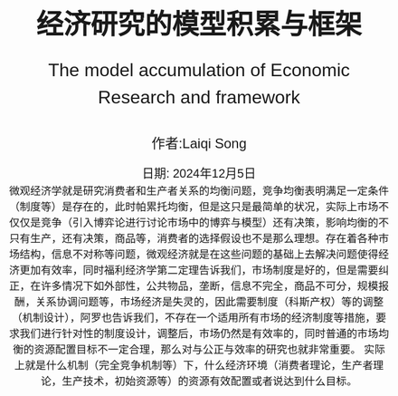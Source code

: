 <!-- 封面样式 -->
<style>
@page {
    size: A4;
    margin: 20mm;
}
body {
    font-family: Arial, sans-serif;
    font-size: 14pt;
    line-height: 1.5;
}
.cover-page {
    display: flex;
    flex-direction: column;
    justify-content: center;
    align-items: center;
    height: 100vh;
    text-align: center;
}
.cover-title {
    font-size: 36pt;
    font-weight: bold;
    margin-bottom: 20px;
}
.cover-subtitle {
    font-size: 24pt;
    margin-bottom: 40px;
}
.cover-author {
    font-size: 18pt;
    margin-bottom: 20px;
}
.cover-date {
    font-size: 16pt;
}
</style>

<!-- 封面内容 -->
<div class="cover-page">
    <div class="cover-title">经济研究的模型积累与框架</div>
    <div class="cover-subtitle">The model accumulation of Economic Research and framework</div>
    <div class="cover-author">作者:Laiqi Song</div>
    <div class="cover-date">日期: 2024年12月5日</div>
    微观经济学就是研究消费者和生产者关系的均衡问题，竞争均衡表明满足一定条件（制度等）是存在的，此时帕累托均衡，但是这只是最简单的状况，实际上市场不仅仅是竞争（引入博弈论进行讨论市场中的博弈与模型）还有决策，影响均衡的不只有生产，还有决策，商品等，消费者的选择假设也不是那么理想。存在着各种市场结构，信息不对称等问题，微观经济就是在这些问题的基础上去解决问题使得经济更加有效率，同时福利经济学第二定理告诉我们，市场制度是好的，但是需要纠正，在许多情况下如外部性，公共物品，垄断，信息不完全，商品不可分，规模报酬，关系协调问题等，市场经济是失灵的，因此需要制度（科斯产权）等的调整（机制设计），阿罗也告诉我们，不存在一个适用所有市场的经济制度等措施，要求我们进行针对性的制度设计，调整后，市场仍然是有效率的，同时普通的市场均衡的资源配置目标不一定合理，那么对与公正与效率的研究也就非常重要。
    实际上就是什么机制（完全竞争机制等）下，什么经济环境（消费者理论，生产者理论，生产技术，初始资源等）的资源有效配置或者说达到什么目标。 
</div>

- [1. 消费者理论](#1-消费者理论)
- [2. 生产者理论](#2-生产者理论)
- [3. 市场理论](#3-市场理论)
  - [3.1 完全竞争市场](#31-完全竞争市场)
    - [3.1.1 完全竞争厂商](#311-完全竞争厂商)
  - [3.2 垄断厂商](#32-垄断厂商)
    - [3.2.1 垄断产品市场](#321-垄断产品市场)
    - [3.2.2 垄断要素市场](#322-垄断要素市场)
  - [3.3 垄断竞争市场](#33-垄断竞争市场)
  - [3.4 寡头市场](#34-寡头市场)
    - [3.4.1 价格竞争--伯特兰模型](#341-价格竞争--伯特兰模型)
    - [3.4.2 产量竞争--古诺模型](#342-产量竞争--古诺模型)
    - [3.4.3 序贯产量竞争均衡--斯塔克伯格模型](#343-序贯产量竞争均衡--斯塔克伯格模型)
    - [3.4.4 动态价格竞争和企业合谋](#344-动态价格竞争和企业合谋)
    - [3.4.5 横向产品差异化的价格竞争模型--霍特林模型](#345-横向产品差异化的价格竞争模型--霍特林模型)
    - [3.4.6 纵向产品差异化的价格竞争模型](#346-纵向产品差异化的价格竞争模型)
    - [3.4.7 动态市场结构下的价格竞争](#347-动态市场结构下的价格竞争)
    - [3.4.8 信息不对称下的价格竞争](#348-信息不对称下的价格竞争)
    - [3.4.9 信息不对称下的价格竞争](#349-信息不对称下的价格竞争)
- [4. 竞争均衡的规范理论](#4-竞争均衡的规范理论)
  - [4.1 经济的有效性](#41-经济的有效性)
  - [4.2 福利经济学第一定理](#42-福利经济学第一定理)
  - [4.3 福利经济学第二定理](#43-福利经济学第二定理)
- [5. 经济核or资源公正配置以及社会选择理论](#5-经济核or资源公正配置以及社会选择理论)
  - [5.1 经济核](#51-经济核)
  - [5.2 资源公正配置](#52-资源公正配置)
  - [5.3 社会选择理论](#53-社会选择理论)
    - [5.3.1 阿罗不可能性定理](#531-阿罗不可能性定理)
    - [5.3.2 吉伯德-萨特思韦不可能性定理](#532-吉伯德-萨特思韦不可能性定理)
- [6. 博弈论](#6-博弈论)
  - [6.1 不确定性下的选择](#61-不确定性下的选择)
    - [6.1.2 冯诺依曼-摩根斯坦期望效用理论](#612-冯诺依曼-摩根斯坦期望效用理论)
    - [6.1.3 萨维奇期望效用理论](#613-萨维奇期望效用理论)
    - [6.1.4 安斯康姆-奈曼状态依赖期望效用理论](#614-安斯康姆-奈曼状态依赖期望效用理论)
  - [6.2 博弈论](#62-博弈论)
    - [6.2.1 基本形式](#621-基本形式)
    - [6.2.2 完全信息静态博弈](#622-完全信息静态博弈)
    - [6.2.3 完全信息动态博弈](#623-完全信息动态博弈)
    - [6.2.4 不完全静态信息博弈](#624-不完全静态信息博弈)
    - [6.2.5 不完全动态信息博弈](#625-不完全动态信息博弈)
    - [6.2.6 重复博弈和声誉机制](#626-重复博弈和声誉机制)
    - [6.2.7 完美监督下的重复博弈](#627-完美监督下的重复博弈)
    - [6.2.8 重复博弈的例子](#628-重复博弈的例子)
    - [6.2.9 不完美公共监督下的重复博弈](#629-不完美公共监督下的重复博弈)
    - [6.2.10 声誉机制](#6210-声誉机制)
- [7. 外部性](#7-外部性)
  - [7.1 竞争市场的市场无效配置](#71-竞争市场的市场无效配置)
    - [7.1.1 庇谷税](#711-庇谷税)
    - [7.1.2 科斯定理](#712-科斯定理)
    - [7.1.3 引入缺失的产权的市场](#713-引入缺失的产权的市场)
    - [7.1.4 激励补偿机制](#714-激励补偿机制)
    - [7.1.5 企业合并](#715-企业合并)
- [8. 公共品](#8-公共品)
  - [离散公共物品](#离散公共物品)
  - [连续公共物品](#连续公共物品)
- [9. 机制设计](#9-机制设计)
  - [委托-代理理论：隐藏信息](#委托-代理理论隐藏信息)
    - [基本模型](#基本模型)
    - [完全信息最优合约](#完全信息最优合约)
    - [竞争市场中的逆向选择](#竞争市场中的逆向选择)
  - [委托-代理理论：道德风险](#委托-代理理论道德风险)
    - [不/完全信息的道德风险](#不完全信息的道德风险)
    - [有限责任和风险厌恶下的次佳合约](#有限责任和风险厌恶下的次佳合约)
    - [锦标赛模型](#锦标赛模型)
    - [权衡](#权衡)
    - [道德风险和逆向选择共存的结果](#道德风险和逆向选择共存的结果)
  - [不仅需要考虑到道德风险中的激励与风险中的权衡问题，也需要考虑逆向选择中的抽租和效率取舍。因此不得不降低激励的强度。](#不仅需要考虑到道德风险中的激励与风险中的权衡问题也需要考虑逆向选择中的抽租和效率取舍因此不得不降低激励的强度)
- [其他著名的理论以及文献](#其他著名的理论以及文献)
- [理论名词小帖士](#理论名词小帖士)


<div style="page-break-after: always;"></div>

# 1. 消费者理论

自己看书总结笔记

# 2. 生产者理论

自己看书总结笔记

<div style="page-break-after: always;"></div>

# 3. 市场理论

## 3.1 完全竞争市场

**假定：**

1. 无差异化产品
2. 无进入和退出障碍
3. 完全信息
4. 价格接收者，数量相当大

### 3.1.1 完全竞争厂商

1. 只有在价格大于等于平均成本时才生产
2. 回报大于可变成本时才生产
3. 市场结构不可能允许规模报酬递增
4. 长期均衡下，利润为0，企业数目均衡
5. 当边际成本等于价格时，市场最优。社会福利最优（消费者剩余以及生产者剩余）。

## 3.2 垄断厂商

***假设***

1. 规模经济
2. 进入市场的障碍
3. 独家拥有稀有要素

### 3.2.1 垄断产品市场

1. 长期垄断：技术变动造成仍然0利润，但是进入变动由于壁垒也会造成正利润。
2. 垄断造成社会福利损失
3. 垄断可以带来企业创新。为了获得更多利润进行创新，但是利润上来了吸引其他的企业进入利润降低，继续创新。
创新主要靠民企，真正的竞争是通过创新进行的。--创造性破坏。
4. 价格歧视：一级：每件商品的价格不同。二级：不同的消费者消费数量的价格不同。三级：不同的市场价格不同。

### 3.2.2 垄断要素市场

## 3.3 垄断竞争市场

若干个垄断者互相竞争的情况

1. 迪克西特-斯蒂格利茨模型--内部规模经济问题的解决

## 3.4 寡头市场

### 3.4.1 价格竞争--伯特兰模型

***假设：***

1. 同样的商品
2. 企业对称，其成本与生产函数相同
**实际上这几条都不成立**

***结果：***都在边际成本等于价格出生产，利润为0，两败俱伤
***价格竞争中存在后动优势***

### 3.4.2 产量竞争--古诺模型

限制价格因素：企业规模--古诺模型（产量竞争）：实际上是两阶段的竞争。第一阶段是产量选择，第二阶段是价格竞争。
古诺模型最后得出：寡头数量越多则社会福利越高。

### 3.4.3 序贯产量竞争均衡--斯塔克伯格模型

***产量竞争中存在先动优势***

### 3.4.4 动态价格竞争和企业合谋

寡头之间存在价格合谋的可能性，使得垄断价格成为可能。这是因为在合谋机制中存在严厉的惩罚机制约束企业的合谋偏离。

### 3.4.5 横向产品差异化的价格竞争模型--霍特林模型

放松同质化的假设。横向产品差异化（不同人群对不同产品）以及纵向差异化（不同人群对某一个类别的产品如质量）。
在霍特林模型中，产品是同质的，但是在空间位置上有差异，因为不同位置上的消费者需要支付不同的运输成本，所以此时，顾客考虑的因素就有两点：价格、运输成本(旅行成本)

***将消费者的位置差异解释为产品差异，随着成本的上升，不同商店出售的产品之间的替代性下降，每个商店对附近的消费者的垄断力加强，商店之间的竞争越来越弱，消费者对价格的敏感度下降，从而每个商店的最优价格更接近于垄断价格。当距离的二次函数成本系数t=0时，其价格等于伯特兰模型的的结果。当t>0时，获得正利润。***

### 3.4.6 纵向产品差异化的价格竞争模型

消费者都喜欢高质量但是对于产品的价值强度是不同的。
在差异化产品竞争时，企业会使得产品差异最大，同时削弱价格的竞争力度。

### 3.4.7 动态市场结构下的价格竞争

影响市场结构的四种要素：

1. 产品差异化
2. 绝对成本优势
3. 资本投入要求
4. 规模经济

当在位者面临进入威胁时，采取以下三种行为：

1. 进入封锁
2. 进入遏制
3. 进入容纳

除了考虑一个两阶段博弈之后（两阶段序贯博弈），就是斯塔克伯格模型。

### 3.4.8 信息不对称下的价格竞争

由于以上的模型基本都是基于完全信息的，但是实际上信息是不对称的。所以在信息不对称的情况下，企业会采取不同的策略。

考虑两家企业，生产差异化产品，但是企业对称，需求函数相同，但是企业1信息不披露，企业2信息披露。企业1的不确定根据贝叶斯理论可以刻画为企业的特征类型。分为低成本和高成本。
博弈的结果：高成本会披露信息，而低成本会隐瞒信息。高成本企业通过披露信息可以避免其他企业选择低价战略，其制定价格之前的信息披露就透露了其是高成本。

### 3.4.9 信息不对称下的价格竞争

利用信号（价格）来说明，暗示自己的特征（低成本），来限制市场潜在进入者的进入，以此来在第二期获得垄断价格。（价格低意味着竞争激烈）

1. 分离均衡：由于高成本企业没有必要选择模仿低价（低成本者也是垄断价格），但是接收者不一定相信，为了获得第二期的垄断与分辨。为了避免高成本的混同，低成本企业需要制定低于其垄断价格的价格

<div style="page-break-after: always;"></div>

# 4. 竞争均衡的规范理论

***前提：***
1. 凸性
2. 偏好的单调性
3. 偏好的连续性和生产集的闭性
4. 商品的可分性
5. 完全竞争市场
6. 完全信息

## 4.1 经济的有效性

1. 交换的有效性
2. 生产的有效性
3. 生产与消费的混合有效性

***帕累托有效***

## 4.2 福利经济学第一定理

**前提：**

市场经济达到帕累托最优配置的条件：

1. 偏好的局部非饱和性（欲望无限）
2. 商品的可分性
3. 经济无外部性
4. 完全竞争
5. 完全信息

个体逐利的客观现实下，竞争市场经济导致了帕累托有效配置。
但是说明了产权明晰，私有的自由竞争市场，有限和有效的政府重要作用。

## 4.3 福利经济学第二定理


**前提：**

1. 偏好和生产集的凸性
2. 偏好的单调性（自利行为）
3. 偏好的连续性和生产集的闭性
4. 商品的可分性
5. 完全竞争
6. 完全信息
任何一个帕累托最优配置都可以通过对个体财富的适当分配后的竞争市场的运作来达到。（凸性假设无法缺失）
对于那些具有规模经济和不断创新的行业，如何做到既保护垄断又发挥规模经济的优势，使企业有激励进行创新，从社会的角度又能导致资源的有效配置？


<div style="page-break-after: always;"></div>

# 5. 经济核or资源公正配置以及社会选择理论

## 5.1 经济核

定义：在理性人假定下，允许自由合作与交换，同时允许充分的竞争，即使不考虑任何经济的制度安排作为前提，所形成的配置结果和完全市场形成的竞争均衡一样。（不需要取消市场）

## 5.2 资源公正配置
帕累托最优给出一种判断经济制度优劣的标准，但是没有考虑到收入分配以及资源公平配置问题。
定理表明：通过政府的的作用使所有人的初始禀赋的价值相等，然后让市场发挥作用，在理论上可以解决效率和公平兼顾的问题。（不需要取消市场，但是需要政府的一定制度控制）
一个和谐理想的社会需要保证社会成员的基本权利，保证他们有着大致相同的发展机会（机会平等），保证所有的公民都能接受教育，享受同等的基础教育，公平的参与市场竞争。（制度的作用）

## 5.3 社会选择理论

能否加总个人的偏好来得到社会的偏好

### 5.3.1 阿罗不可能性定理

假设：
1. 个体偏好序任何都可以被满足
2. 帕累托原则
3. 不相关选择的独立性
不存在能代表大多数人的社会偏好，唯一可能的社会福利函数是独裁的。--找不到一个理论解决一个国家的所有问题

### 5.3.2 吉伯德-萨特思韦不可能性定理

独裁的社会福利函数在实际生活中是不可能存在的

<div style="page-break-after: always;"></div>

# 6. 博弈论

## 6.1 不确定性下的选择

### 6.1.2 冯诺依曼-摩根斯坦期望效用理论

需要事先知道客观概率的分布，通过期望进行选择

### 6.1.3 萨维奇期望效用理论

通常实际情况下无法确切的知道客观概率的分布，只能通过主观概率进行选择。采用主观概率替换客观

### 6.1.4 安斯康姆-奈曼状态依赖期望效用理论

通过客观的不确定性为主观的信念建立了一个理论基础，**用客观的不确定性度量主观的不确定性**。赌马和抛硬币的例子

## 6.2 博弈论

### 6.2.1 基本形式

1. 纯战略，没有任何其他的不确定选择
2. 混合战略，不确定选择

### 6.2.2 完全信息静态博弈

每个参与人对其他参与人的特征拥有完全信息  

1. 占优均衡，指无论对方如何选择，自己的选择都是最优的。即自己的选择不会变化
2. 纳什均衡，指给定对方的选择，自己的选择是最优的。即自己的选择可以随着对方的选择而变化。占优策略一定是纳什均衡，但是占优均衡不一定是纳什均衡。（双方都要考虑）

**精炼**

### 6.2.3 完全信息动态博弈

动态博弈中存在着决策的先后时机，具有序贯结构。从而存在一个承诺的问题。--***有限期讨价还价博弈***

1. 序贯理性，***序贯博弈是逆向推导***
2. 子博弈精炼均衡，逆向递推求均衡，***子博弈只能用在完全信息动态博弈中***

### 6.2.4 不完全静态信息博弈

每个参与人对其他参与人的特征拥有不完全信息，需要进行估计推断（不确定性）。当然可以将纯战略的不完全信息静态博弈变为混合战略的完全信息静态博弈

1. 贝叶斯博弈，根据参与人类型进行判断概率选择战略
2. 贝叶斯纳什均衡

>混同均衡：与人拥有不同类型的私人信息，但是在混同均衡下，不同类型的参与人会选择相同的行动，使得其他参与人无法通过观察行动来区分他们的类型。
>分离均衡：在分离均衡中，不同类型的参与人会选择不同的行动，使得他们的类型能够被清楚地分辨出来。

***一价拍卖，二价拍卖，荷氏拍卖，英氏拍卖在卖家角度是收益等价的***
条件1.效用函数是逆线性或者或者风险中性2.独立私有估价、竞买人对称，支付意愿同分布


### 6.2.5 不完全动态信息博弈

在不完全信息的条件下进行序贯博弈，决策的先后时机。--最重要的是信念系统的更新，通过先后顺序更新对于对手的特征预测

1. 贝叶斯均衡更新信念系统
2. 精炼贝叶斯均衡
3. 序贯均衡

### 6.2.6 重复博弈和声誉机制

重复博弈的基础是阶段博弈，其注重合作问题，是一个长短期的衡量。

### 6.2.7 完美监督下的重复博弈

每个参与人都可以观察到所有人之前的行为

1. 一次偏离
2. 根据实际情况采取战略（冷酷战略等）
3. 无名氏定理---未来收益下降的惩罚超过之前偏离带来的好处，此时参与人的行为会遵从均衡支付所设定的战略（长期形成的制度以及社会习俗的重要性）

### 6.2.8 重复博弈的例子

1. 长期参与人和短期参与人
2. 迭代的参与人--退出与进入
3. 社区约束与社会规范

### 6.2.9 不完美公共监督下的重复博弈

参与人无法观察到所有人的历史行为

1. 参与人依据公共结果（如市场需求）的博弈
1. 参与人依据私人战略（个人行为的历史以及公共结果）的博弈

### 6.2.10 声誉机制

长期互动中，参与人会通过特定的行为进行信誉的建立，从而影响其他参与人的行为

1. 连锁店悖论

<div style="page-break-after: always;"></div>

# 7. 外部性

外部性：指的是经济中某些个体的经济活动会影响其他个体的效用或生产水平，进而影响到他们的经济活动。

***无论是正的外部性还是负的外部性都会造成市场失灵，因为带来了无成本的效益。外部性的存在需要让我们重新考虑资源如何得到有效的资源配置。，为保证存在外部性仍然有着有效配置，需要个体承担适当的价格，其解决方法有：税收，所有权界定，规制，合并等。***

**当存在负外部性时，为了达到资源的有效配置，有些商品需要来销毁。（收入-幸福之谜，也需要生活文明）**

## 7.1 竞争市场的市场无效配置

在存在外部性的时候，市场通过竞争也可能会导致配置的无效率。
其解决方案为：

1. 庇古税
2. 资源谈判
3. 补偿税
4. 引入缺失的产权的市场
5. 直接干预
6. 企业合并
7. 建立排污权交易市场
8. 激励机制设计

但是这也是有条件的：

1. 外部性的来源和程度是可识别的
2. 外部性的承受方是可识别的
3. 外部性的前因后果是可清楚确定的
4. 防范外部性的成本对每个人来说都是完全已知的
5. 收税或进行补贴的成本是可忽略的
6. 自愿谈判的成本是可忽略的

### 7.1.1 庇谷税

具有外部性的企业根据外部性所导致的边际成本作为税率进行征税。--需要 ***完全信息***，现实中外部性所导致的边际成本一般很难进行测度。

### 7.1.2 科斯定理

能否有效解决外部性的取决于产权是否清晰界定。
科斯中性定理：无论产权归属于谁，外部性水平都相同
科斯有效性定理：对外部性的**谈判**将导致帕累托最优结果

条件既是局限：

1. 双方讨价还价的交易成本为0
2. 外部性产品的需求的收入效应为0。（即为拟线性效用函数）
3. 完全信息，谈判的信息不完全，科斯定理也不一定成立。也会存在搭便车问题，夸大自己的受害。双边私有信息的问题出现会导致市场有效结果的干扰，就不可能达成一致。

***科斯定理告诉我们强行的私有化不可取（即产权分配），不满足条件。，因为制度不完善的私有制等于无效***

### 7.1.3 引入缺失的产权的市场

一般来说，外部性产生的原因是潜在的市场无法被市场解决，因此需**要引入缺失的产权的市场，通过市场的交易来解决外部性问题**。譬如排污权交易市场。

### 7.1.4 激励补偿机制

由于存在着信息问题，庇古税无法解决外部性问题，因此需要通过激励机制来解决外部性问题。--机制设计

著名：瓦里安的设计机制，通过博弈实现最优配置，第一阶段，互相拟定税率，第二阶段，根据双方信息进行利益分配。

<div style="page-break-after: always;"></div>

### 7.1.5 企业合并

企业合并就会导致原来的外部性内部化，其信息摩擦以及信息的不完全性就会被消除，看作整体考虑。

# 8. 公共品

公共品具有非排他性以及非竞争性。
非排他性：一个人对该物品的消费不会影响其他人对该物品的消费
非竞争性：一个人对该物品的消费不会减少其他商品对该商品的消费量
***一旦存在公共物品一定会存在外部性，非排他性也会导致严重的搭便车问题。***

## 离散公共物品

离散公共物品也称公共项目
由于搭便车的问题，我们一般不能期望独立的个人决策会导致公共品的有效提供。
但是民主投票也不能解决公共物品的有效提供的问题，民主表决通常会带来公共品的无效提供。--
结论：**越是高层越要尊重民意，对民众负责。具体事务就不能太讲究民主决策**

## 连续公共物品

私人物品中，瓦尔拉斯机制可以导致资源的有效配置。
公共物品中，则是需要引入林达尔机制。***即使得所有经济人的公共品和私人边际物品的边际替代率之和等于公共品与私人品的边际技术替代率（价格共担机制）***。（边际技术替代率（商品），边际技术替代率（要素））

林达尔机制的思想：用<font color=red>税收的方法提供公共品，通过对不同偏好人群收取不同税率来达到效率</font>。--瓦尔拉斯均衡是不存在公共品时达尔均衡的一个特例。
***但是求解林达尔均衡同样存在着信息不对称问题，需要知道每个人的偏好，这存在着搭便车问题。***

公共品的福利经济学第一定理：在局部非饱和性下，每个林达尔均衡都是帕累托有效的
公共品的福利经济学第二定理：通过转移支付，合理分配等配置，仍然可以达到任何一种具有公共品的帕累托有效。

<p style="text-align:center;"><span style="font-weight:bold;color:red;background-color: yellow">公共物品的搭便车问题。由于需要知道私人的边际替代率（偏好），存在谎报的动机</span></p>

<div style="page-break-after: always;"></div>

# 9. 机制设计

给定经济环境和社会目标，是否存在机制使得产生 ***激励相容***。（可以解决信息问题，激励个体披露更多信息）

<p style="text-align:center;"><span style="font-weight:bold;color:red;background-color: yellow">其所回答的问题：对于一个目标，在自由选择，自由交换的情况分散化决策条件下，能否或者怎么样设计一个经济机制使得经济活动参与者的个人利益和设计者的目标一致（IC），是否可能用较少的成本？</span></p>

需要满足的条件：

1. 资源的有效配置
2. 激励相容
3. 有效利用信息
***双边私有信息无法有效的配置，但是单边机制通过机制的设计可以解决资源的有效配置***

## 委托-代理理论：隐藏信息

委托人和代理人之间的信息差异对他们的合约设计具有重要影响
基本结论：偏离最佳的***次佳合约***将导致交易量的扭曲，委托人需要让渡一些***信息租金***给最有效率的代理人。

### 基本模型

合约理论分为三个阶段：事前，事中，事后 这是根据信息进行划分的
基本结论：偏离最佳的次佳合约将导致交易量的扭曲，委托人需要让渡一些信息租金给最有效率的代理人。


### 完全信息最优合约

在完全信息之下，只有委托人和代理人的二人经济，最佳结果可以达到。
激励相容：设置恰当的机制，使得每个人都有动力选择与他们的类型相关的行为。
在不完全信息下，最优合约是不可能实现的，存在着逆向选择，则必须支付一定的信息租金（此时委托人无法观测到代理人的类型），此时存在顶部无扭曲，最有效率的代理人的配置 相对于最佳的情形不发生扭曲，而其他的效率的代理人会出现扭曲。***这就是次佳合约。***

其经典应用为：规制/管制理论，金融合约

<font red=color>显示原理:任何一般的机制所达到的配置效率可以通过要求消费者汇报其类型的直接机制显示</font>

在存在多个类型的代理人时，根据推理：可以知道顶部无扭曲仍然存在，但是其他的存在扭曲，同时底部不存在信息租金，但是其他都多少存在信息租金。

事前参与约束：之前谈论的都是事中参与约束，事前参与约束双方都无法知道彼此的信息，此时代理人是风险中性的，则最优激励合约可以实现最佳（无论卖方）。如：家庭承包责任制。当代理人是风险规避的，那么最好的是次优决策。

### 竞争市场中的逆向选择

由于信息不对称的存在，为了牟利，在旧货市场时，会采用质量差的商品替代质量好的产品售卖，这很容易造成市场的无效率以及劣币驱逐良币的问题。
在非对称信息的竞争市场下，其实也存在着甄别机制：如保险的不同保险合约，即设置不同的保险合约，吸引不同类型的人显示其信息。即存在混同均衡也存在分离均衡。
非对称信息下的信号传递。---如打广告显示自己的信息。

***逆向选择中的重要问题是在信息租金以及配置效率之间进行权衡。***

## 委托-代理理论：道德风险

道德风险：指的是委托人和代理人之间的努力问题，即代理人的行为不受委托人的监督，使得其行为导向对自己有利的方向而同时是对委托人不利的方向，导致了道德风险的产生。
因此此情况下的合约目的是使代理人努力工作，在完全信息下，这通过严格完备的奖惩制度来实现。但是在不完全信息下，则需要激励制度，即信息租金的支付。比如：福利，绩效等。这种情况下需要委托人对于激励以及风险的衡量。

委托人要做的是根据可观测的绩效设计出工资合约以诱导出代理人最佳的努力水平从而实现自身利益的最大化。在这个过程中委托人需要面临两种效应之间的权衡：激励与保险。一方面高强度的激励合约能够诱使代理人努力工作因而高委托人收益，此谓激励效应；另一方面，由于所采用的绩效指标中含有噪声因素，因此将绩效系以高能激励会放大噪声带来的不确定性，即增加代理人所需承担的风险（导致其无法获得好处，从而道德风险）。这样，风险中性的委托人必须通过向风险厌恶的代理人支付更多的风险溢价而为其供保险，是为保险效应。委托人所要做的就是在激励与保险之间做出最优权衡以确定最优的激励强度差异：逆向选择是其对于委托人的不确定性是外生的，而道德风险则是内生的。
即大量的激励存在着代理人风险，因此需要提供保险。

***激励相容约束以及参与约束***

### 不/完全信息的道德风险

代理人的努力是可以被观测到，但是此时仍然满足参与约束，必须给与其努力的成本，此时帕累托最优。但是这不能受到惩罚
而在不完全信息下，代理人的努力是无法被观测到的，此时需要通过激励机制来实现，此时存在着信息租金的支付，只能达到次优合约，此时需要对于每一种努力水平都设置一个合约。但是这基本不可能实现。
同时在不完全信息下，代理人如果不承担风险，独立于结果的补偿合约将不满足激励相容条件，因此代理人需要承担风险，但是对于风险厌恶的代理人，这同样会通过转嫁给委托人，因此问题是平衡激励产生的配置效率与激励带来的风险成本。

在代理人风险中性情况下，委托人可以通过恰当的合约，激励代理人付出最佳努力水平，即最佳努力水平是可以实施的。（满足激励相容和参与条件）

### 有限责任和风险厌恶下的次佳合约

在有限责任下，如果其代理人受惩罚是有上界的，如果惩罚不超过上界，其惩罚不会影响次佳效用的结果以及代理人的行为，但是如果超出了上界，这是因为惩罚和成果得到的效用需要存在差距，才能激励其进行努力。（努力也会带来效用的减少。）

### 锦标赛模型

在代理人风险中性情况下，锦标赛激励可以达到最佳补偿合约的结果。
同时相对于个人绩效合约，当存在共同冲击时，竞标赛合约优于个人绩效合约。，当不存在共同冲击时，个人绩效合约优于竞标赛合约。

### 权衡

由于实际上是关于效率和扭曲之间的平衡，而实际的结果指标不好度量。因此各种情况的最优也许无法达到

### 道德风险和逆向选择共存的结果

不仅需要考虑到道德风险中的激励与风险中的权衡问题，也需要考虑逆向选择中的抽租和效率取舍。因此不得不降低激励的强度。
---
# 其他著名的理论以及文献

1. 产权理论：是新制度经济学的一个重要理论分支。它主要研究产权的界定、交易和保护等相关问题，探讨资源配置过程中产权结构如何影响经济效率以及人们的行为方式。简单来说，产权理论关注的是财产权利的归属和这些权利的使用规则对经济活动和社会福利产生的作用------主要人物：格罗斯曼和哈特（1986）以及哈特和摩尔（1990）以及科斯。*（属于机制设计）*
2. 人力资产是关键资源（如果人力资产是区分一家初创企业的关键资源，那么创始团队就很重要，特别是如果公司早期阶段的实验很重要）--------Schumpeter（1934）、Kerr、Nanda和Rhodes Kropf（2014）、Manso（2015）






---
# 理论名词小帖士
1. 信息级联：
   指的是在一群人中，个体根据前面其他人的行为（决策）来做出自己的行为（决策），而忽略自己私人所拥有的信息。简单来说，就是人们在观察到别人的选择后，跟随这些选择，形成一种连锁反应，如同瀑布一样，信息和决策行为从一个人迅速传递到另一个人。------Bikhchandani，Hirshleifer和Welch（1992），Welch（1992）
2. 托宾Q：是企业的市场价值与企业重置成本之比。
   **企业的市场价值**主要包括企业的股票市值和债务市值。对于上市公司来说，股票市值可以通过股票价格乘以发行在外的股票数量来计算。而债务市值的计算相对复杂一些，如果债务是公开交易的债券，其市值可以根据债券市场价格计算；如果不是公开交易的债务，通常可以用账面价值来近似估计。例如，一家公司股票市值为 10 亿元，债务市值估计为 5 亿元，那么企业的市场价值就是 10 + 5 = 15 亿元
   **企业重置成本**是指在当前市场条件下，重新构建一个与现有企业完全相同的企业所需的成本。它包括购买土地、厂房、设备等固定资产的成本，以及招聘和培训员工、建立销售渠道等方面的费用。
   当 Q > 1 时，意味着企业的市场价值高于其重置成本。这表明企业的价值被市场高估，此时企业有动力通过发行股票等方式筹集资金，进行新的投资项目，因为企业可以用相对较少的资本支出换来较高的市场价值增加。
   在一个行业中，如果大多数企业的 Q 值较高，说明该行业处于扩张阶段
   并购中，对于收购方来说，当目标企业的 Q 值小于 1 时，可能意味着收购的成本低于重新建立一个类似企业的成本，这会刺激并购行为的发生
3. 资产定价理论（CAPM）：
   - 投资者是理性的，追求均值 - 方差最优投资组合。他们根据预期收益率和标准差来评价资产组合
   - 所有投资者具有相同的投资期限，并且只考虑单期投资。
   - 市场是完全有效的，不存在交易成本和税收，所有资产都是无限可分的。
   - 投资者可以以无风险利率借入或贷出资金
   - 投资者对于各种资产的收益率、标准差和协方差等有相同的预期。
   $(E(R_i)=R_f + \beta_i\times(E(R_m)-R_f))。其中，(E(R_i))是资产(i)的预期收益率，(R_f)是无风险利率，(\beta_i)是资产(i)的贝塔系数（衡量资产相对于市场组合风险的敏感度），(E(R_m))是市场组合的预期收益率$
   投资者可以利用这些因素来挖掘投资机会
4. 套利定价理论（APT）：
   - 投资者有相同的预期。
   - 资产收益率受到多个因素的线性影响，而不是像CAPM中只考虑市场因素。这些因素可以是宏观经济因素（如通货膨胀率、GDP增长率等）。
   - 市场不存在套利机会，即如果两种资产组合具有相同的风险因素暴露，但价格不同，就会有投资者进行套利，使价格回归合理水平。
   $(E(R_i)=R_f+\sum_{j = 1}^{k}\beta_{ij}F_j)。其中，(E(R_i))是资产(i)的预期收益率，(R_f)是无风险利率，(\beta_{ij})是资产(i)对第(j)个因素的敏感度，(F_j)是第(j)个因素的风险溢价$
   APT 提供了一个更灵活的资产定价框架，考虑了多种因素对资产价格的影响。投资者可以通过分析各种因素对资产收益率的影响，构建投资组合来分散风险。例如，当投资者预期通货膨胀率上升时，可以减少对通货膨胀敏感系数高的资产的投资。



















   